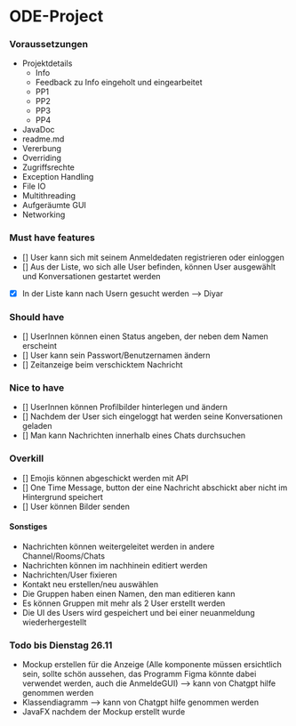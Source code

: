 # ODE-Project

### Voraussetzungen
  - Projektdetails
      - Info
      - Feedback zu Info eingeholt und eingearbeitet
      - PP1
      - PP2
      - PP3
      - PP4
- JavaDoc
- readme.md
- Vererbung
- Overriding
- Zugriffsrechte
- Exception Handling
- File IO
- Multithreading
- Aufgeräumte GUI
- Networking

### Must have features

- [] User kann sich mit seinem Anmeldedaten registrieren oder einloggen
- [] Aus der Liste, wo sich alle User befinden, können User ausgewählt und Konversationen gestartet werden
- [x] In der Liste kann nach Usern gesucht werden --> Diyar

### Should have

- [] UserInnen können einen Status angeben, der neben dem Namen erscheint
- [] User kann sein Passwort/Benutzernamen ändern
- [] Zeitanzeige beim verschicktem Nachricht

### Nice to have

- [] UserInnen können Profilbilder hinterlegen und ändern
- [] Nachdem der User sich eingeloggt hat werden seine Konversationen geladen
- [] Man kann Nachrichten innerhalb eines Chats durchsuchen

### Overkill

- [] Emojis können abgeschickt werden mit API
- [] One Time Message, button der eine Nachricht abschickt aber nicht im Hintergrund speichert
- [] User können Bilder senden



#### Sonstiges

- Nachrichten können weitergeleitet werden in andere Channel/Rooms/Chats
- Nachrichten können im nachhinein editiert werden
- Nachrichten/User fixieren
- Kontakt neu erstellen/neu auswählen
- Die Gruppen haben einen Namen, den man editieren kann
- Es können Gruppen mit mehr als 2 User erstellt werden
- Die UI des Users wird gespeichert und bei einer neuanmeldung wiederhergestellt

### Todo bis Dienstag 26.11

- Mockup erstellen für die Anzeige (Alle komponente müssen ersichtlich sein, sollte schön aussehen, das Programm Figma könnte dabei verwendet werden, auch die AnmeldeGUI) --> kann von Chatgpt hilfe genommen werden
- Klassendiagramm --> kann von Chatgpt hilfe genommen werden
- JavaFX nachdem der Mockup erstellt wurde









